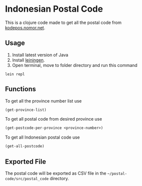 # Indonesian Postal Code

This is a clojure code made to get all the postal code from [kodepos.nomor.net](http://kodepos.nomor.net).


## Usage
1. Install latest version of Java
2. Install [leiningen](https://leiningen.org/).
3. Open terminal, move to folder directory and run this command
```
lein repl
```


## Functions

To get all the province number list use
```clj
(get-province-list)
```

To get all postal code from desired province use
```clj
(get-postcode-per-province <province-number>)
```

To get all Indonesian postal code use
```clj
(get-all-postcode)
```

## Exported File

The postal code will be exported as CSV file in the `~/postal-code/src/postal_code` directory.
